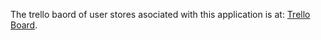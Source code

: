 The trello baord of user stores asociated with this application is at: [Trello
Board](https://trello.com/b/rZPweKNJ/bark-app).

